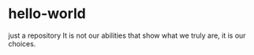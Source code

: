 # hello-world
just a repository
It is not our abilities that show what we truly are, it is our choices.

